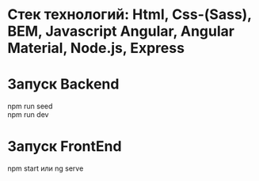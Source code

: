 # Стек технологий: Html, Css-(Sass), BEM, Javascript Angular, Angular Material, Node.js, Express
# Запуск Backend
npm run seed  
npm run dev
# Запуск FrontEnd
npm start или ng serve
